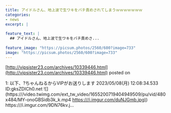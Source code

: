 ```yaml
---
title: アイドルさん、地上波で生ワキをバチ責めされてしまうｗｗｗｗｗｗｗ
categories:
- news
excerpt: |
  
feature_text: |
  ## アイドルさん、地上波で生ワキをバチ責めさ...
  
feature_image: "https://picsum.photos/2560/600?image=733"
image: "https://picsum.photos/2560/600?image=733"
---
```


[http://vipsister23.com/archives/10339446.html](http://vipsister23.com/archives/10339446.html)
posted on 

<!--more-->

1: 以下、?ちゃんねるからVIPがお送りします 2023/05/08(月) 12:08:34.533 ID:gksZDICh0.net ![](https:///video.twimg.com/ext_tw_video/1655200719404949509/pu/vid/480x484/MY-onoGBSidb3k_k.mp4 [https:///i.imgur.com/duNJGmb.jpg)](https:///i.imgur.com/duNJGmb.jpg)) https:///i.imgur.com/9DN76kv.j...
